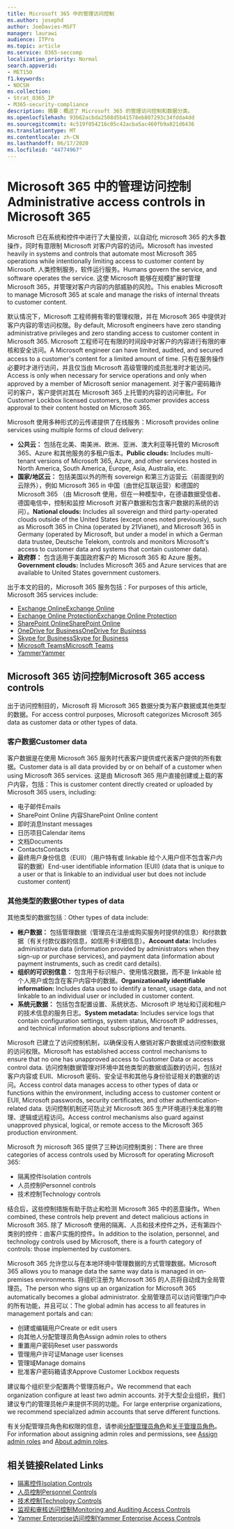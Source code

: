 ```yaml
---
title: Microsoft 365 中的管理访问控制
ms.author: josephd
author: JoeDavies-MSFT
manager: laurawi
audience: ITPro
ms.topic: article
ms.service: O365-seccomp
localization_priority: Normal
search.appverid:
- MET150
f1.keywords:
- NOCSH
ms.collection:
- Strat_O365_IP
- M365-security-compliance
description: 摘要：概述了 Microsoft 365 的管理访问控制和数据分类。
ms.openlocfilehash: 93b62acbda2508d5b41578eb807293c34fdda4dd
ms.sourcegitcommit: 4c519f054216c05c42acba5ac460fb9a821d6436
ms.translationtype: MT
ms.contentlocale: zh-CN
ms.lasthandoff: 06/17/2020
ms.locfileid: "44774967"
---
```

# <a name="administrative-access-controls-in-microsoft-365"></a><span data-ttu-id="400c3-103">Microsoft 365 中的管理访问控制</span><span class="sxs-lookup"><span data-stu-id="400c3-103">Administrative access controls in Microsoft 365</span></span> 

<span data-ttu-id="400c3-104">Microsoft 已在系统和控件中进行了大量投资，以自动化 microsoft 365 的大多数操作，同时有意限制 Microsoft 对客户内容的访问。</span><span class="sxs-lookup"><span data-stu-id="400c3-104">Microsoft has invested heavily in systems and controls that automate most Microsoft 365 operations while intentionally limiting access to customer content by Microsoft.</span></span> <span data-ttu-id="400c3-105">人类控制服务，软件运行服务。</span><span class="sxs-lookup"><span data-stu-id="400c3-105">Humans govern the service, and software operates the service.</span></span> <span data-ttu-id="400c3-106">这使 Microsoft 能够在规模扩展时管理 Microsoft 365，并管理对客户内容的内部威胁的风险。</span><span class="sxs-lookup"><span data-stu-id="400c3-106">This enables Microsoft to manage Microsoft 365 at scale and manage the risks of internal threats to customer content.</span></span>

<span data-ttu-id="400c3-107">默认情况下，Microsoft 工程师拥有零的管理权限，并在 Microsoft 365 中提供对客户内容的零访问权限。</span><span class="sxs-lookup"><span data-stu-id="400c3-107">By default, Microsoft engineers have zero standing administrative privileges and zero standing access to customer content in Microsoft 365.</span></span> <span data-ttu-id="400c3-108">Microsoft 工程师可在有限的时间段中对客户的内容进行有限的审核和安全访问。</span><span class="sxs-lookup"><span data-stu-id="400c3-108">A Microsoft engineer can have limited, audited, and secured access to a customer's content for a limited amount of time.</span></span> <span data-ttu-id="400c3-109">只有在服务操作必要时才进行访问，并且仅当由 Microsoft 高级管理的成员批准时才能访问。</span><span class="sxs-lookup"><span data-stu-id="400c3-109">Access is only when necessary for service operations and only when approved by a member of Microsoft senior management.</span></span> <span data-ttu-id="400c3-110">对于客户密码箱许可的客户，客户提供对其在 Microsoft 365 上托管的内容的访问审批。</span><span class="sxs-lookup"><span data-stu-id="400c3-110">For Customer Lockbox licensed customers, the customer provides access approval to their content hosted on Microsoft 365.</span></span>

<span data-ttu-id="400c3-111">Microsoft 使用多种形式的云传递提供了在线服务：</span><span class="sxs-lookup"><span data-stu-id="400c3-111">Microsoft provides online services using multiple forms of cloud delivery:</span></span>

- <span data-ttu-id="400c3-112">**公共云：** 包括在北美、南美洲、欧洲、亚洲、澳大利亚等托管的 Microsoft 365、Azure 和其他服务的多租户版本。</span><span class="sxs-lookup"><span data-stu-id="400c3-112">**Public clouds:** Includes multi-tenant versions of Microsoft 365, Azure, and other services hosted in North America, South America, Europe, Asia, Australia, etc.</span></span>
- <span data-ttu-id="400c3-113">**国家/地区云：** 包括美国以外的所有 sovereign 和第三方运营云（前面提到的云除外），例如 Microsoft 365 in 中国（由世纪互联运营）和德国的 Microsoft 365 （由 Microsoft 使用，但在一种模型中，在德语数据受信者、德国电信中，控制和监控 Microsoft 对客户数据和包含客户数据的系统的访问）。</span><span class="sxs-lookup"><span data-stu-id="400c3-113">**National clouds:** Includes all sovereign and third party-operated clouds outside of the United States (except ones noted previously), such as Microsoft 365 in China (operated by 21Vianet), and Microsoft 365 in Germany (operated by Microsoft, but under a model in which a German data trustee, Deutsche Telekom, controls and monitors Microsoft's access to customer data and systems that contain customer data).</span></span>
- <span data-ttu-id="400c3-114">**政府群：** 包含适用于美国政府客户的 Microsoft 365 和 Azure 服务。</span><span class="sxs-lookup"><span data-stu-id="400c3-114">**Government clouds:** Includes Microsoft 365 and Azure services that are available to United States government customers.</span></span>

<span data-ttu-id="400c3-115">出于本文的目的，Microsoft 365 服务包括：</span><span class="sxs-lookup"><span data-stu-id="400c3-115">For purposes of this article, Microsoft 365 services include:</span></span>

- [<span data-ttu-id="400c3-116">Exchange Online</span><span class="sxs-lookup"><span data-stu-id="400c3-116">Exchange Online</span></span>](https://docs.microsoft.com/Exchange/exchange-online)
- [<span data-ttu-id="400c3-117">Exchange Online Protection</span><span class="sxs-lookup"><span data-stu-id="400c3-117">Exchange Online Protection</span></span>](https://docs.microsoft.com/Office365/SecurityCompliance/eop/exchange-online-protection-overview)
- [<span data-ttu-id="400c3-118">SharePoint Online</span><span class="sxs-lookup"><span data-stu-id="400c3-118">SharePoint Online</span></span>](https://docs.microsoft.com/sharepoint/sharepoint-online)
- [<span data-ttu-id="400c3-119">OneDrive for Business</span><span class="sxs-lookup"><span data-stu-id="400c3-119">OneDrive for Business</span></span>](https://docs.microsoft.com/OneDrive/onedrive)
- [<span data-ttu-id="400c3-120">Skype for Business</span><span class="sxs-lookup"><span data-stu-id="400c3-120">Skype for Business</span></span>](https://docs.microsoft.com/SkypeForBusiness/skype-for-business-online)
- [<span data-ttu-id="400c3-121">Microsoft Teams</span><span class="sxs-lookup"><span data-stu-id="400c3-121">Microsoft Teams</span></span>](https://docs.microsoft.com/MicrosoftTeams/Teams-overview)
- [<span data-ttu-id="400c3-122">Yammer</span><span class="sxs-lookup"><span data-stu-id="400c3-122">Yammer</span></span>](https://docs.microsoft.com/yammer/yammer-landing-page)

## <a name="microsoft-365-access-controls"></a><span data-ttu-id="400c3-123">Microsoft 365 访问控制</span><span class="sxs-lookup"><span data-stu-id="400c3-123">Microsoft 365 access controls</span></span>

<span data-ttu-id="400c3-124">出于访问控制目的，Microsoft 将 Microsoft 365 数据分类为客户数据或其他类型的数据。</span><span class="sxs-lookup"><span data-stu-id="400c3-124">For access control purposes, Microsoft categorizes Microsoft 365 data as customer data or other types of data.</span></span>

### <a name="customer-data"></a><span data-ttu-id="400c3-125">客户数据</span><span class="sxs-lookup"><span data-stu-id="400c3-125">Customer data</span></span>

<span data-ttu-id="400c3-126">客户数据是在使用 Microsoft 365 服务时代表客户提供或代表客户提供的所有数据。</span><span class="sxs-lookup"><span data-stu-id="400c3-126">Customer data is all data provided by or on behalf of a customer when using Microsoft 365 services.</span></span> <span data-ttu-id="400c3-127">这是由 Microsoft 365 用户直接创建或上载的客户内容，包括：</span><span class="sxs-lookup"><span data-stu-id="400c3-127">This is customer content directly created or uploaded by Microsoft 365 users, including:</span></span>

- <span data-ttu-id="400c3-128">电子邮件</span><span class="sxs-lookup"><span data-stu-id="400c3-128">Emails</span></span>
- <span data-ttu-id="400c3-129">SharePoint Online 内容</span><span class="sxs-lookup"><span data-stu-id="400c3-129">SharePoint Online content</span></span>
- <span data-ttu-id="400c3-130">即时消息</span><span class="sxs-lookup"><span data-stu-id="400c3-130">Instant messages</span></span>
- <span data-ttu-id="400c3-131">日历项目</span><span class="sxs-lookup"><span data-stu-id="400c3-131">Calendar items</span></span>
- <span data-ttu-id="400c3-132">文档</span><span class="sxs-lookup"><span data-stu-id="400c3-132">Documents</span></span>
- <span data-ttu-id="400c3-133">Contacts</span><span class="sxs-lookup"><span data-stu-id="400c3-133">Contacts</span></span>
- <span data-ttu-id="400c3-134">最终用户身份信息（EUII）（用户特有或 linkable 给个人用户但不包含客户内容的数据）</span><span class="sxs-lookup"><span data-stu-id="400c3-134">End-user identifiable information (EUII) (data that is unique to a user or that is linkable to an individual user but does not include customer content)</span></span>

### <a name="other-types-of-data"></a><span data-ttu-id="400c3-135">其他类型的数据</span><span class="sxs-lookup"><span data-stu-id="400c3-135">Other types of data</span></span>

<span data-ttu-id="400c3-136">其他类型的数据包括：</span><span class="sxs-lookup"><span data-stu-id="400c3-136">Other types of data include:</span></span>

- <span data-ttu-id="400c3-137">**帐户数据：** 包括管理数据（管理员在注册或购买服务时提供的信息）和付款数据（有关付款仪器的信息，如信用卡详细信息）。</span><span class="sxs-lookup"><span data-stu-id="400c3-137">**Account data:** Includes administrative data (information provided by administrators when they sign-up or purchase services), and payment data (information about payment instruments, such as credit card details).</span></span>
- <span data-ttu-id="400c3-138">**组织的可识别信息：** 包含用于标识租户、使用情况数据，而不是 linkable 给个人用户或包含在客户内容中的数据。</span><span class="sxs-lookup"><span data-stu-id="400c3-138">**Organizationally identifiable information:** Includes data used to identify a tenant, usage data, and not linkable to an individual user or included in customer content.</span></span>
- <span data-ttu-id="400c3-139">**系统元数据：** 包括包含配置设置、系统状态、Microsoft IP 地址和订阅和租户的技术信息的服务日志。</span><span class="sxs-lookup"><span data-stu-id="400c3-139">**System metadata:** Includes service logs that contain configuration settings, system status, Microsoft IP addresses, and technical information about subscriptions and tenants.</span></span>

<span data-ttu-id="400c3-140">Microsoft 已建立了访问控制机制，以确保没有人撤销对客户数据或访问控制数据的访问权限。</span><span class="sxs-lookup"><span data-stu-id="400c3-140">Microsoft has established access control mechanisms to ensure that no one has unapproved access to Customer Data or access control data.</span></span> <span data-ttu-id="400c3-141">访问控制数据管理对环境中其他类型的数据或函数的访问，包括对客户内容或 EUII、Microsoft 密码、安全证书和其他与身份验证相关的数据的访问。</span><span class="sxs-lookup"><span data-stu-id="400c3-141">Access control data manages access to other types of data or functions within the environment, including access to customer content or EUII, Microsoft passwords, security certificates, and other authentication-related data.</span></span> <span data-ttu-id="400c3-142">访问控制机制还可防止对 Microsoft 365 生产环境进行未批准的物理、逻辑或远程访问。</span><span class="sxs-lookup"><span data-stu-id="400c3-142">Access control mechanisms also guard against unapproved physical, logical, or remote access to the Microsoft 365 production environment.</span></span>

<span data-ttu-id="400c3-143">Microsoft 为 microsoft 365 提供了三种访问控制类别：</span><span class="sxs-lookup"><span data-stu-id="400c3-143">There are three categories of access controls used by Microsoft for operating Microsoft 365:</span></span>

- <span data-ttu-id="400c3-144">隔离控件</span><span class="sxs-lookup"><span data-stu-id="400c3-144">Isolation controls</span></span>
- <span data-ttu-id="400c3-145">人员控制</span><span class="sxs-lookup"><span data-stu-id="400c3-145">Personnel controls</span></span>
- <span data-ttu-id="400c3-146">技术控制</span><span class="sxs-lookup"><span data-stu-id="400c3-146">Technology controls</span></span>

<span data-ttu-id="400c3-147">结合后，这些控制措施有助于防止和检测 Microsoft 365 中的恶意操作。</span><span class="sxs-lookup"><span data-stu-id="400c3-147">When combined, these controls help prevent and detect malicious actions in Microsoft 365.</span></span> <span data-ttu-id="400c3-148">除了 Microsoft 使用的隔离、人员和技术控件之外，还有第四个类别的控件：由客户实施的控件。</span><span class="sxs-lookup"><span data-stu-id="400c3-148">In addition to the isolation, personnel, and technology controls used by Microsoft, there is a fourth category of controls: those implemented by customers.</span></span>

<span data-ttu-id="400c3-149">Microsoft 365 允许您以与在本地环境中管理数据的方式管理数据。</span><span class="sxs-lookup"><span data-stu-id="400c3-149">Microsoft 365 allows you to manage data the same way data is managed in on-premises environments.</span></span> <span data-ttu-id="400c3-150">将组织注册为 Microsoft 365 的人员将自动成为全局管理员。</span><span class="sxs-lookup"><span data-stu-id="400c3-150">The person who signs up an organization for Microsoft 365 automatically becomes a global administrator.</span></span> <span data-ttu-id="400c3-151">全局管理员可以访问管理门户中的所有功能，并且可以：</span><span class="sxs-lookup"><span data-stu-id="400c3-151">The global admin has access to all features in management portals and can:</span></span>

- <span data-ttu-id="400c3-152">创建或编辑用户</span><span class="sxs-lookup"><span data-stu-id="400c3-152">Create or edit users</span></span>
- <span data-ttu-id="400c3-153">向其他人分配管理员角色</span><span class="sxs-lookup"><span data-stu-id="400c3-153">Assign admin roles to others</span></span>
- <span data-ttu-id="400c3-154">重置用户密码</span><span class="sxs-lookup"><span data-stu-id="400c3-154">Reset user passwords</span></span>
- <span data-ttu-id="400c3-155">管理用户许可证</span><span class="sxs-lookup"><span data-stu-id="400c3-155">Manage user licenses</span></span>
- <span data-ttu-id="400c3-156">管理域</span><span class="sxs-lookup"><span data-stu-id="400c3-156">Manage domains</span></span>
- <span data-ttu-id="400c3-157">批准客户密码箱请求</span><span class="sxs-lookup"><span data-stu-id="400c3-157">Approve Customer Lockbox requests</span></span>

<span data-ttu-id="400c3-158">建议每个组织至少配置两个管理员帐户。</span><span class="sxs-lookup"><span data-stu-id="400c3-158">We recommend that each organization configure at least two admin accounts.</span></span> <span data-ttu-id="400c3-159">对于大型企业组织，我们建议专门的管理员帐户来提供不同的功能。</span><span class="sxs-lookup"><span data-stu-id="400c3-159">For large enterprise organizations, we recommend specialized admin accounts that serve different functions.</span></span>

<span data-ttu-id="400c3-160">有关分配管理员角色和权限的信息，请参阅[分配管理员角色](https://docs.microsoft.com/microsoft-365/admin/add-users/assign-admin-roles)和[关于管理员角色](https://docs.microsoft.com/microsoft-365/admin/add-users/about-admin-roles)。</span><span class="sxs-lookup"><span data-stu-id="400c3-160">For information about assigning admin roles and permissions, see [Assign admin roles](https://docs.microsoft.com/microsoft-365/admin/add-users/assign-admin-roles) and [About admin roles](https://docs.microsoft.com/microsoft-365/admin/add-users/about-admin-roles).</span></span>

## <a name="related-links"></a><span data-ttu-id="400c3-161">相关链接</span><span class="sxs-lookup"><span data-stu-id="400c3-161">Related Links</span></span>

- [<span data-ttu-id="400c3-162">隔离控件</span><span class="sxs-lookup"><span data-stu-id="400c3-162">Isolation Controls</span></span>](office-365-isolation-controls.md)
- [<span data-ttu-id="400c3-163">人员控制</span><span class="sxs-lookup"><span data-stu-id="400c3-163">Personnel Controls</span></span>](office-365-personnel-controls.md)
- [<span data-ttu-id="400c3-164">技术控制</span><span class="sxs-lookup"><span data-stu-id="400c3-164">Technology Controls</span></span>](office-365-technology-controls.md)
- [<span data-ttu-id="400c3-165">监视和审核访问控制</span><span class="sxs-lookup"><span data-stu-id="400c3-165">Monitoring and Auditing Access Controls</span></span>](office-365-monitoring-and-auditing-access-controls.md)
- [<span data-ttu-id="400c3-166">Yammer Enterprise访问控制</span><span class="sxs-lookup"><span data-stu-id="400c3-166">Yammer Enterprise Access Controls</span></span>](office-365-yammer-enterprise-access-controls.md)